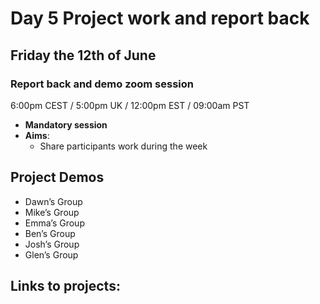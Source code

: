 # Day 5 Project work and report back 
## Friday the 12th of June

### Report back and demo zoom session 
6:00pm CEST / 5:00pm UK / 12:00pm EST / 09:00am PST 
  - **Mandatory session**
  - **Aims**: 
    - Share participants work during the week

## Project Demos

 * Dawn’s Group
 * Mike’s Group
 * Emma’s Group
 * Ben’s Group
 * Josh’s Group
 * Glen’s Group

## Links to projects:


